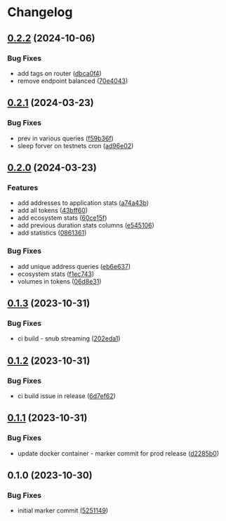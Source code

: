 # Changelog

## [0.2.2](https://github.com/sudoblockio/icon-stats/compare/v0.2.1...v0.2.2) (2024-10-06)


### Bug Fixes

* add tags on router ([dbca0f4](https://github.com/sudoblockio/icon-stats/commit/dbca0f4d58855ea5856053df928a67d0e9470966))
* remove endpoint balanced ([70e4043](https://github.com/sudoblockio/icon-stats/commit/70e4043c01db0991d5f640e1db30760e0c28f067))

## [0.2.1](https://github.com/sudoblockio/icon-stats/compare/v0.2.0...v0.2.1) (2024-03-23)


### Bug Fixes

* prev in various queries ([f59b36f](https://github.com/sudoblockio/icon-stats/commit/f59b36f3716a17b141982b14aee2dad9ad80141f))
* sleep forver on testnets cron ([ad96e02](https://github.com/sudoblockio/icon-stats/commit/ad96e025ced137fa01f67417a9509e3a97cd41d8))

## [0.2.0](https://github.com/sudoblockio/icon-stats/compare/v0.1.3...v0.2.0) (2024-03-23)


### Features

* add addresses to application stats ([a74a43b](https://github.com/sudoblockio/icon-stats/commit/a74a43bf951ec30f5394d9cfa6edaf177a2198d4))
* add all tokens ([43bff60](https://github.com/sudoblockio/icon-stats/commit/43bff60c8fe65501638d33d1282ac4836570d303))
* add ecosystem stats ([60ce15f](https://github.com/sudoblockio/icon-stats/commit/60ce15f4b4b8fbfc872363b9599099c1352d6bd5))
* add previous duration stats columns ([e545106](https://github.com/sudoblockio/icon-stats/commit/e545106e988f9cb39f2ca2d0a8f9cddbb4762c72))
* add statistics ([0861361](https://github.com/sudoblockio/icon-stats/commit/0861361741a8c8f9522387800b5bbaef29a3bc4c))


### Bug Fixes

* add unique address queries ([eb6e637](https://github.com/sudoblockio/icon-stats/commit/eb6e637fd831e80892495ac2d8f4357de10008bf))
* ecosystem stats ([f1ec743](https://github.com/sudoblockio/icon-stats/commit/f1ec7437cf25e0f32db6c524ee165d31add2ce23))
* volumes in tokens ([06d8e31](https://github.com/sudoblockio/icon-stats/commit/06d8e31855226353ff0a1eda195ce1dd142176c7))

## [0.1.3](https://github.com/sudoblockio/icon-stats/compare/v0.1.2...v0.1.3) (2023-10-31)


### Bug Fixes

* ci build - snub streaming ([202eda1](https://github.com/sudoblockio/icon-stats/commit/202eda199ddf648489a1a655355bbc40806777c4))

## [0.1.2](https://github.com/sudoblockio/icon-stats/compare/v0.1.1...v0.1.2) (2023-10-31)


### Bug Fixes

* ci build issue in release ([6d7ef62](https://github.com/sudoblockio/icon-stats/commit/6d7ef623e2d298379304c8f7053d9ae480118532))

## [0.1.1](https://github.com/sudoblockio/icon-stats/compare/v0.1.0...v0.1.1) (2023-10-31)


### Bug Fixes

* update docker container - marker commit for prod release ([d2285b0](https://github.com/sudoblockio/icon-stats/commit/d2285b093191a12879329ec0214d41f170b900c4))

## 0.1.0 (2023-10-30)


### Bug Fixes

* initial marker commit ([5251149](https://github.com/sudoblockio/icon-stats/commit/5251149763421534c5c36d24a36c3bfd50ece1ae))
